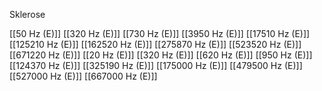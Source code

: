 Sklerose

[[50 Hz (E)]]
[[320 Hz (E)]]
[[730 Hz (E)]]
[[3950 Hz (E)]]
[[17510 Hz (E)]]
[[125210 Hz (E)]]
[[162520 Hz (E)]]
[[275870 Hz (E)]]
[[523520 Hz (E)]]
[[671220 Hz (E)]]
[[20 Hz (E)]]
[[320 Hz (E)]]
[[620 Hz (E)]]
[[950 Hz (E)]]
[[124370 Hz (E)]]
[[325190 Hz (E)]]
[[175000 Hz (E)]]
[[479500 Hz (E)]]
[[527000 Hz (E)]]
[[667000 Hz (E)]]